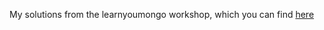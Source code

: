 My solutions from the learnyoumongo workshop, which you can find [here](https://github.com/evanlucas/learnyoumongo)
